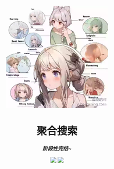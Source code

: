 <p align="center">
    <a href="" target="_blank">
      <img src="./docs/imgs/icon.jpg" width="280" />
    </a>
</p>
<h1 align="center">聚合搜索</h1>
<p align="center"><strong><em>阶段性完结~</em></strong></p>
<div align="center">
    <a href=""><img src="https://github.com/IMZHEYA/zhesou-frontend"></a>
    <a href=""><img src="https://github.com/IMZHEYA/zhesou-backend"></a>
</div>
